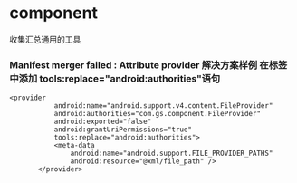 # component
收集汇总通用的工具

### Manifest merger failed : Attribute provider  解决方案样例  在<provider>标签中添加  tools:replace="android:authorities"语句
 ```
 <provider
            android:name="android.support.v4.content.FileProvider"
            android:authorities="com.gs.component.FileProvider"
            android:exported="false"
            android:grantUriPermissions="true"
            tools:replace="android:authorities">
            <meta-data
                android:name="android.support.FILE_PROVIDER_PATHS"
                android:resource="@xml/file_path" />
        </provider>

 ```

